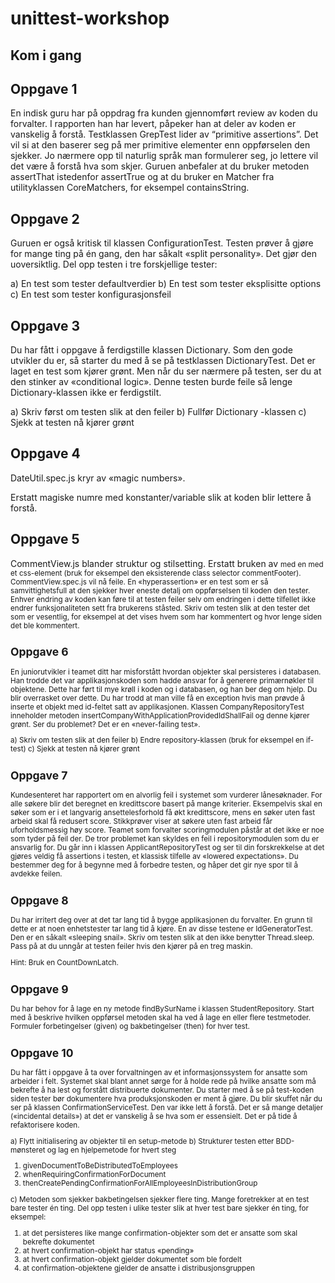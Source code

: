 # unittest-workshop #

## Kom i gang ##

## Oppgave 1 ##

En indisk guru har på oppdrag fra kunden gjennomført review av koden du forvalter. I rapporten han har levert, påpeker han at deler av koden er vanskelig å forstå.
Testklassen GrepTest lider av “primitive assertions”. Det vil si at den baserer seg på mer primitive elementer enn oppførselen den sjekker.
Jo nærmere opp til naturlig språk man formulerer seg, jo lettere vil det være å forstå hva som skjer. Guruen anbefaler at du bruker metoden assertThat istedenfor assertTrue og at du bruker en Matcher fra utilityklassen CoreMatchers, for eksempel containsString.

## Oppgave 2 ##

Guruen er også kritisk til klassen ConfigurationTest. Testen prøver å gjøre for mange ting på én gang, den har såkalt «split personality».  Det gjør den uoversiktlig.
Del opp testen i tre forskjellige tester:

a)	En test som tester defaultverdier
b)	En test som tester eksplisitte options
c)	En test som tester konfigurasjonsfeil

## Oppgave 3 ##

Du har fått i oppgave å ferdigstille klassen Dictionary. Som den gode utvikler du er, så starter du med å se på testklassen DictionaryTest. Det er laget en test som kjører grønt. Men når du ser nærmere på testen, ser du at den stinker av «conditional logic». Denne testen burde feile så lenge Dictionary-klassen ikke er ferdigstilt.

a)	Skriv først om testen slik at den feiler
b)	Fullfør Dictionary -klassen
c)	Sjekk at testen nå kjører grønt


## Oppgave 4 ##

DateUtil.spec.js kryr av «magic numbers».

Erstatt magiske numre med konstanter/variable slik at koden blir lettere å forstå.

## Oppgave 5 ##

CommentView.js blander struktur og stilsetting. Erstatt bruken av <small> med en <span> med et css-element (bruk for eksempel den eksisterende class selector commentFooter).
CommentView.spec.js vil nå feile. En «hyperassertion» er en test som er så samvittighetsfull at den sjekker hver eneste detalj om oppførselsen til koden den tester. Enhver endring av koden kan føre til at testen feiler selv om endringen i dette tilfellet ikke endrer funksjonaliteten sett fra brukerens ståsted.
Skriv om testen slik at den tester det som er vesentlig, for eksempel at det vises hvem som har kommentert og hvor lenge siden det ble kommentert.

## Oppgave 6 ##

En juniorutvikler i teamet ditt har misforstått hvordan objekter skal persisteres i databasen. Han trodde det var applikasjonskoden som hadde ansvar for å generere primærnøkler til objektene. Dette har ført til mye krøll i koden og i databasen, og han ber deg om hjelp.
Du blir overrasket over dette. Du har trodd at man ville få en exception hvis man prøvde å inserte et objekt med id-feltet satt av applikasjonen. Klassen CompanyRepositoryTest inneholder metoden insertCompanyWithApplicationProvidedIdShallFail og denne kjører grønt.
Ser du problemet? Det er en «never-failing test».

a)	Skriv om testen slik at den feiler
b)	Endre repository-klassen (bruk for eksempel en if-test)
c)	Sjekk at testen nå kjører grønt


## Oppgave 7 ##

Kundesenteret har rapportert om en alvorlig feil i systemet som vurderer lånesøknader. For alle søkere blir det beregnet en kredittscore basert på mange kriterier. Eksempelvis skal en søker som er i et langvarig ansettelesforhold få økt kredittscore, mens en søker uten fast arbeid skal få redusert score. Stikkprøver viser at søkere uten fast arbeid får uforholdsmessig høy score.
Teamet som forvalter scoringmodulen påstår at det ikke er noe som tyder på feil der. De tror problemet kan skyldes en feil i repositorymodulen som du er ansvarlig for.
Du går inn i klassen ApplicantRepositoryTest og ser til din forskrekkelse at det gjøres veldig få assertions i testen, et klassisk tilfelle av «lowered expectations». Du bestemmer deg for å begynne med å forbedre testen, og håper det gir nye spor til å avdekke feilen.


## Oppgave 8 ##

Du har irritert deg over at det tar lang tid å bygge applikasjonen du forvalter. En grunn til dette er at noen enhetstester tar lang tid å kjøre. En av disse testene er IdGeneratorTest. Den er en såkalt «sleeping snail».
Skriv om testen slik at den ikke benytter Thread.sleep. Pass på at du unngår at testen feiler hvis den kjører på en treg maskin.

Hint: Bruk en CountDownLatch.


## Oppgave 9 ##

Du har behov for å lage en ny metode findBySurName i klassen StudentRepository.
Start med å beskrive hvilken oppførsel metoden skal ha ved å lage en eller flere testmetoder. Formuler forbetingelser (given) og bakbetingelser (then) for hver test.

## Oppgave 10 ##

Du har fått i oppgave å ta over forvaltningen av et informasjonssystem for ansatte som arbeider i felt. Systemet skal blant annet sørge for å holde rede på hvilke ansatte som må bekrefte å ha lest og forstått distribuerte dokumenter.
Du starter med å se på test-koden siden tester bør dokumentere hva produksjonskoden er ment å gjøre. Du blir skuffet når du ser på klassen ConfirmationServiceTest. Den var ikke lett å forstå. Det er så mange detaljer («incidental details») at det er vanskelig å se hva som er essensielt.
Det er på tide å refaktorisere koden.

a)	Flytt initialisering av objekter til en setup-metode
b)	Strukturer testen etter BDD-mønsteret og lag en hjelpemetode for hvert steg

1.	givenDocumentToBeDistributedToEmployees
2.	whenRequiringConfirmationForDocument
3.	thenCreatePendingConfirmationForAllEmployeesInDistributionGroup

c)	Metoden som sjekker bakbetingelsen sjekker flere ting. Mange foretrekker at en test bare tester én ting. Del opp testen i ulike tester slik at hver test bare sjekker én ting, for eksempel:

1.	at det persisteres like mange confirmation-objekter som det er ansatte som skal bekrefte dokumentet
2.	at hvert confirmation-objekt har status «pending»
3.	at hvert confirmation-objekt gjelder dokumentet som ble fordelt
4.	at confirmation-objektene gjelder de ansatte i distribusjonsgruppen

